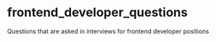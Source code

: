 frontend_developer_questions
============================

Questions that are asked in interviews for frontend developer positions